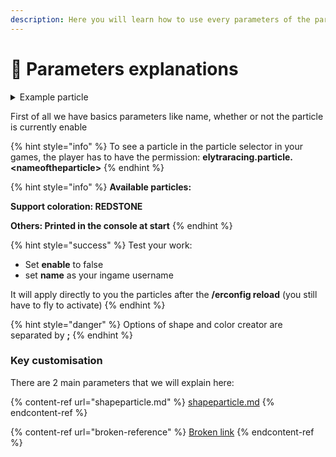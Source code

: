 ```yaml
---
description: Here you will learn how to use every parameters of the particle creator
---
```


# 💾 Parameters explanations

<details>

<summary>Example particle</summary>

```
{
    "name": "RainbowCircle",
    "enable": true,
    "particle": "REDSTONE",
    "item": "GOLDEN_APPLE:0",
    "shapeParticle": [
      {
        "key": "SHAPE_CIRCLE",
        "option": "20;0.66"
      },
      {
        "key": "MASK_PLAYERFOLLOW",
        "option": ""
      }
    ],
    "colorCreator": [
      {
        "key": "RAINBOW",
        "option": "10000;true"
      }
    ]
}
```

</details>

First of all we have basics parameters like name, whether or not the particle is currently enable

{% hint style="info" %}
To see a particle in the particle selector in your games, the player has to have the permission: **elytraracing.particle.\<nameoftheparticle>**
{% endhint %}

{% hint style="info" %}
**Available particles:**

**Support coloration: REDSTONE**

**Others: Printed in the console at start**
{% endhint %}

{% hint style="success" %}
Test your work:&#x20;

* Set **enable** to false
* set **name** as your ingame username

It will apply directly to you the particles after the **/erconfig reload** (you still have to fly to activate)
{% endhint %}

{% hint style="danger" %}
Options of shape and color creator are separated by **;**
{% endhint %}

### **Key customisation**

There are 2 main parameters that we will explain here:

{% content-ref url="shapeparticle.md" %}
[shapeparticle.md](shapeparticle.md)
{% endcontent-ref %}

{% content-ref url="broken-reference" %}
[Broken link](broken-reference)
{% endcontent-ref %}
